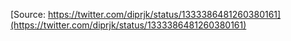 [Source: https://twitter.com/diprjk/status/1333386481260380161](https://twitter.com/diprjk/status/1333386481260380161)